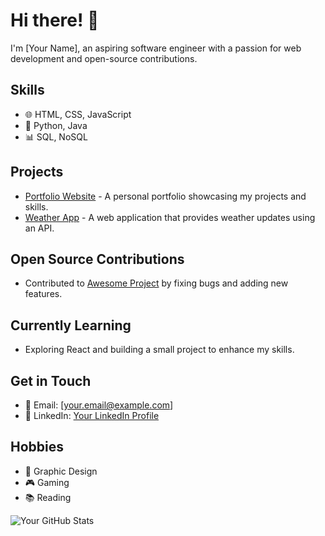 # Hi there! 👋
I'm [Your Name], an aspiring software engineer with a passion for web development and open-source contributions.

## Skills
- 🌐 HTML, CSS, JavaScript
- 🐍 Python, Java
- 📊 SQL, NoSQL

## Projects
- [Portfolio Website](link) - A personal portfolio showcasing my projects and skills.
- [Weather App](link) - A web application that provides weather updates using an API.

## Open Source Contributions
- Contributed to [Awesome Project](link) by fixing bugs and adding new features.

## Currently Learning
- Exploring React and building a small project to enhance my skills.

## Get in Touch
- 📧 Email: [your.email@example.com]
- 💼 LinkedIn: [Your LinkedIn Profile](link)

## Hobbies
- 🎨 Graphic Design
- 🎮 Gaming
- 📚 Reading

![Your GitHub Stats](https://github-readme-stats.vercel.app/api?username=yourusername&show_icons=true&theme=radical)
